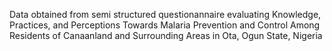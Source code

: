 Data obtained from semi structured questionannaire evaluating Knowledge, Practices, and Perceptions Towards Malaria Prevention and Control Among Residents of Canaanland and Surrounding Areas in Ota, Ogun State, Nigeria
